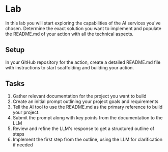 # Lab

In this lab you will start exploring the capabilities of the AI services you've chosen. Determine the exact solution you want to implement and populate the README.md of your action with all the technical aspects.

## Setup

In your GitHub repository for the action, create a detailed README.md file with instructions to start scaffolding and building your action.

## Tasks

1. Gather relevant documentation for the project you want to build
2. Create an initial prompt outlining your project goals and requirements
3. Tell the AI tool to use the README.md as the primary reference to build your project.
4. Submit the prompt along with key points from the documentation to the LLM
5. Review and refine the LLM's response to get a structured outline of steps
6. Implement the first step from the outline, using the LLM for clarification if needed

